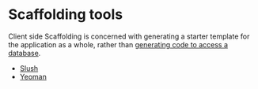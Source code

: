 # Scaffolding tools

Client side Scaffolding is concerned with generating a starter template for the application as a whole, rather than [generating code to access a database](https://en.wikipedia.org/wiki/Scaffold_%28programming%29). 

* [Slush](http://slushjs.github.io/#/)
* [Yeoman](http://yeoman.io/)





































 






